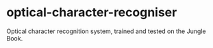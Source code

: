 # optical-character-recogniser
Optical character recognition system, trained and tested on the Jungle Book.
